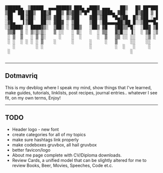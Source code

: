 <pre>
							
▓█████▄  ▒█████  ▄▄▄█████▓ ███▄ ▄███▓ ▄▄▄    ██▒   █▓ ██▀███   ██▓  █████
▒██▀ ██▌▒██▒  ██▒▓  ██▒ ▓▒▓██▒▀█▀ ██▒▒████▄ ▓██░   █▒▓██ ▒ ██▒▓██▒▒██▓  ██▒
░██   █▌▒██░  ██▒▒ ▓██░ ▒░▓██    ▓██░▒██  ▀█▄▓██  █▒░▓██ ░▄█ ▒▒██▒▒██▒  ██░
░▓█▄   ▌▒██   ██░░ ▓██▓ ░ ▒██    ▒██ ░██▄▄▄▄██▒██ █░░▒██▀▀█▄  ░██░░██  █▀ ░
░▒████▓ ░ ████▓▒░  ▒██▒ ░ ▒██▒   ░██▒ ▓█   ▓██▒▒▀█░  ░██▓ ▒██▒░██░░▒███▒█▄
 ▒▒▓  ▒ ░ ▒░▒░▒░   ▒ ░░   ░ ▒░   ░  ░ ▒▒   ▓▒█░░ ▐░  ░ ▒▓ ░▒▓░░▓  ░░ ▒▒░ ▒
 ░ ▒  ▒   ░ ▒ ▒░     ░    ░  ░      ░  ▒   ▒▒ ░░ ░░    ░▒ ░ ▒░ ▒ ░ ░ ▒░  ░
 ░ ░  ░ ░ ░ ░ ▒    ░      ░      ░     ░   ▒     ░░    ░░   ░  ▒ ░   ░   ░
   ░        ░ ░                  ░         ░  ░   ░     ░      ░      ░
 ░                                               ░
							</pre>

---

## Dotmavriq

This is my devblog where I speak my mind, show things that I've learned, make guides, tutorials, linklists, post recipes, journal entries.. whatever I see fit, on my own terms, Enjoy!

---

## TODO

* Header logo - new font
* create categories for all of my topics
* make sure hashtags link properly
* make codeboxes gruvbox, all hail gruvbox
* better favicon/logo
* About me page complete with CV/Diploma downloads.
* Review Cards, a unified model that can be slightly altered for me to review Books, Beer, Movies, Speeches, Code et.c.
